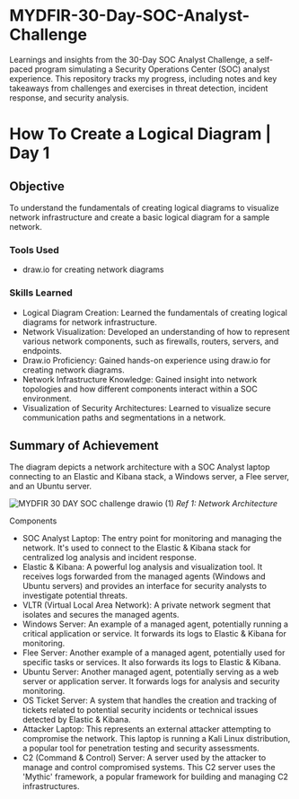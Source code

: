 # MYDFIR-30-Day-SOC-Analyst-Challenge

Learnings and insights from the 30-Day SOC Analyst Challenge, a self-paced program simulating a Security Operations Center (SOC) analyst experience. This repository tracks my progress, including notes and key takeaways from challenges and exercises in threat detection, incident response, and security analysis.

# How To Create a Logical Diagram | Day 1

## Objective

To understand the fundamentals of creating logical diagrams to visualize network infrastructure and create a basic logical diagram for a sample network.

### Tools Used

- draw.io for creating network diagrams
  
### Skills Learned

- Logical Diagram Creation: Learned the fundamentals of creating logical diagrams for network infrastructure.
- Network Visualization: Developed an understanding of how to represent various network components, such as firewalls, routers, servers, and endpoints.
- Draw.io Proficiency: Gained hands-on experience using draw.io for creating network diagrams.
- Network Infrastructure Knowledge: Gained insight into network topologies and how different components interact within a SOC environment.
- Visualization of Security Architectures: Learned to visualize secure communication paths and segmentations in a network.

## Summary of Achievement

The diagram depicts a network architecture with a SOC Analyst laptop connecting to an Elastic and Kibana stack, a Windows server, a Flee server, and an Ubuntu server.

![MYDFIR 30 DAY SOC challenge  drawio (1)](https://github.com/user-attachments/assets/c107ad73-8cb0-4f4a-a94c-31f56965c353)
*Ref 1: Network Architecture*

Components

- SOC Analyst Laptop: The entry point for monitoring and managing the network. It's used to connect to the Elastic & Kibana stack for centralized log analysis and incident response.
- Elastic & Kibana: A powerful log analysis and visualization tool. It receives logs forwarded from the managed agents (Windows and Ubuntu servers) and provides an interface for security analysts to investigate potential threats.
- VLTR (Virtual Local Area Network): A private network segment that isolates and secures the managed agents.
- Windows Server: An example of a managed agent, potentially running a critical application or service. It forwards its logs to Elastic & Kibana for monitoring.
- Flee Server: Another example of a managed agent, potentially used for specific tasks or services. It also forwards its logs to Elastic & Kibana.
- Ubuntu Server: Another managed agent, potentially serving as a web server or application server. It forwards logs for analysis and security monitoring.
- OS Ticket Server: A system that handles the creation and tracking of tickets related to potential security incidents or technical issues detected by Elastic & Kibana.
- Attacker Laptop: This represents an external attacker attempting to compromise the network. This laptop is running a Kali Linux distribution, a popular tool for penetration testing and security assessments.
- C2 (Command & Control) Server: A server used by the attacker to manage and control compromised systems. This C2 server uses the 'Mythic' framework, a popular framework for building and managing C2 infrastructures.
